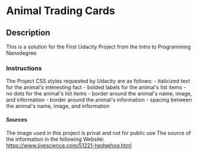 # Animal Trading Cards

## Description
This is a solution for the First Udacity Project from the Intro to Programming Nanodegree

### Instructions
The Project CSS styles requested by Udacity are as follows:
    - italicized text for the animal's interesting fact
    - bolded labels for the animal's list items 
    - no dots for the animal's list items
    - border around the animal's name, image, and information
    - border around the animal's information
    - spacing between the animal's name, image, and information

#### Sources
The image used in this project is privat and not for public use 
The source of the information in the following Website:
https://www.livescience.com/51221-hedgehog.html
 
